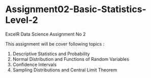 # Assignment02-Basic-Statistics-Level-2

ExcelR Data Science Assignment No 2

This assignment will be cover following topics :

1. Descriptive Statistics and Probability
2. Normal Distribution and Functions of Random Variables
3. Confidence Intervals
4. Sampling Distributions and Central Limit Theorem
